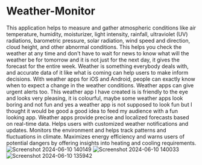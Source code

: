 # Weather-Monitor
This application helps to measure and gather atmospheric conditions like air temperature, humidity, moisturizer, light intensity, rainfall, ultraviolet (UV) radiations, barometric pressure, solar radiation, wind speed and direction, cloud height, and other abnormal conditions. This helps you check the weather at any time and don't have to wait for news to know what will the weather be for tomorrow and it is not just for the next day, it gives the forecast for the entire week. Weather is something everybody deals with, and accurate data of it like what is coming can help users to make inform decisions. With weather apps for iOS and Android, people can exactly know when to expect a change in the weather conditions. Weather apps can give urgent alerts too. This weather app I have created is is friendly to the eye and looks very pleasing, it is colourful, maybe some weather apps look boring and not fun and yes a weather app is not supposed to look fun but I thought it would be good a good idea to feed my audience with a fun looking app.
Weather apps provide precise and localized forecasts based on real-time data. Helps users with customized weather notifications and updates. Monitors the environment and helps track patterns and fluctuations in climate. Maximizes energy efficiency and warns users of potential dangers by offering insights into heating and cooling requirements.
![Screenshot 2024-06-10 140149](https://github.com/AletheaEsau/Weather-Monitor/assets/167463829/297c0f51-ab21-40ed-b397-6741a6138d5f) ![Screenshot 2024-06-10 140033](https://github.com/AletheaEsau/Weather-Monitor/assets/167463829/e9f39355-2888-422c-ae96-55319d34275e)
![Screenshot 2024-06-10 135942](https://github.com/AletheaEsau/Weather-Monitor/assets/167463829/2a1af23b-5c3e-4a71-acc9-b12c24ba7271)

